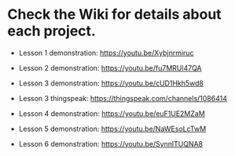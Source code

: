 # Check the Wiki for details about each project.

* Lesson 1 demonstration: https://youtu.be/Xybjnrmiruc

* Lesson 2 demonstration: https://youtu.be/fu7MRUl47QA

* Lesson 3 demonstration: https://youtu.be/cUD1Hkh5wd8
* Lesson 3 thingspeak: https://thingspeak.com/channels/1086414

* Lesson 4 demonstration: https://youtu.be/euF1UE2MZaM

* Lesson 5 demonstration: https://youtu.be/NaWEsoLcTwM

* Lesson 6 demonstration: https://youtu.be/SynnlTUQNA8
